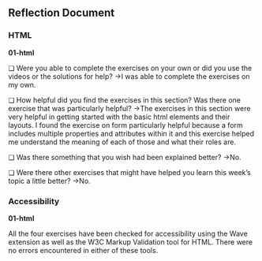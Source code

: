 ## Reflection Document

### HTML

**01-html**

❏ Were you able to complete the exercises on your own or did you use the
videos or the solutions for help?
->I was able to complete the exercises on my own.

❏ How helpful did you find the exercises in this section? Was there one
exercise that was particularly helpful?
->The exercises in this section were very helpful in getting started with the basic html elements and their layouts. I found the exercise on form particularly helpful because a form includes multiple properties and attributes within it and this exercise helped me understand the meaning of each of those and what their roles are.

❏ Was there something that you wish had been explained better?
->No.

❏ Were there other exercises that might have helped you learn this week’s
topic a little better?
->No.


### Accessibility

**01-html**

All the four exercises have been checked for accessibility using the Wave extension as well as the W3C Markup Validation tool for HTML. There were no errors encountered in either of these tools.
